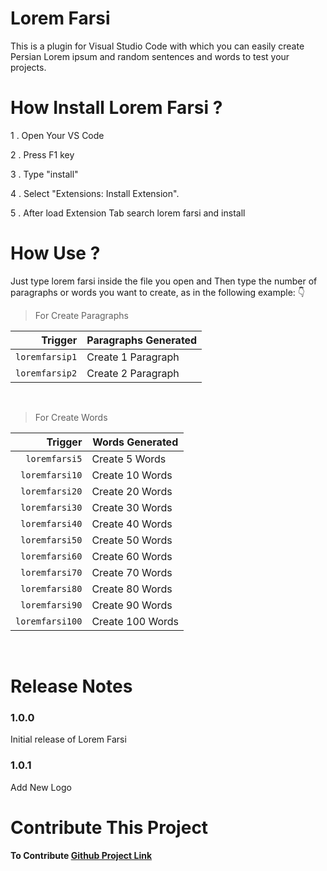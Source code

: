 # Lorem Farsi

This is a plugin for Visual Studio Code with which you can easily create Persian Lorem ipsum and random sentences and words to test your projects.

# How Install Lorem Farsi ?

1 . Open Your VS Code

2 . Press F1 key

3 . Type "install"

4 . Select "Extensions: Install Extension".

5 . After load Extension Tab search lorem farsi and install

# How Use ?
Just type lorem farsi inside the file you open and Then type the number of paragraphs or words you want to create, as in the following example: 👇


> For Create Paragraphs

| Trigger | Paragraphs Generated |
| -: | - |
| `loremfarsip1` | Create 1 Paragraph |
| `loremfarsip2` | Create 2 Paragraph |


<br>

> For Create Words

| Trigger | Words Generated |
| -: | - |
| `loremfarsi5`  | Create 5 Words |
| `loremfarsi10` | Create 10 Words|
| `loremfarsi20` | Create 20 Words|
| `loremfarsi30` | Create 30 Words|
| `loremfarsi40` | Create 40 Words|
| `loremfarsi50` | Create 50 Words|
| `loremfarsi60` | Create 60 Words|
| `loremfarsi70` | Create 70 Words|
| `loremfarsi80` | Create 80 Words|
| `loremfarsi90` | Create 90 Words|
| `loremfarsi100` | Create 100 Words|

<br>



# Release Notes


### 1.0.0

Initial release of Lorem Farsi

### 1.0.1

Add New Logo
# Contribute This Project


#### To Contribute [Github Project Link ](https://github.com/rzashakeri/Lorem-Farsi)

  